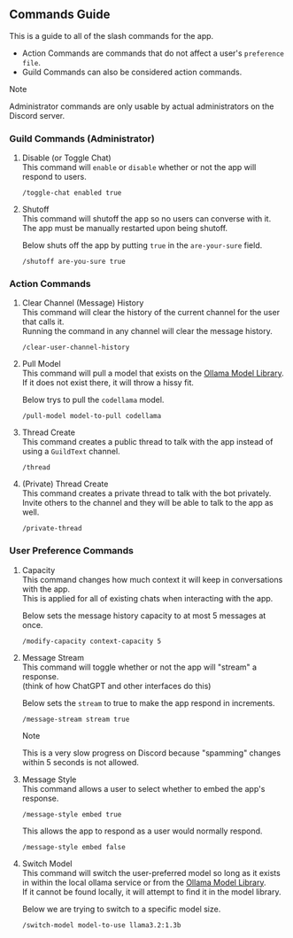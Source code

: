 ## Commands Guide
This is a guide to all of the slash commands for the app.

* Action Commands are commands that do not affect a user's `preference file`.
* Guild Commands can also be considered action commands.

> [!NOTE]
> Administrator commands are only usable by actual administrators on the Discord server.

### Guild Commands (Administrator)
1. Disable (or Toggle Chat)  
    This command will `enable` or `disable` whether or not the app will respond to users.  

    ```
    /toggle-chat enabled true
    ```

2. Shutoff  
    This command will shutoff the app so no users can converse with it.  
    The app must be manually restarted upon being shutoff.

    Below shuts off the app by putting `true` in the `are-your-sure` field.

    ```
    /shutoff are-you-sure true
    ```

### Action Commands
1. Clear Channel (Message) History  
    This command will clear the history of the current channel for the user that calls it.  
    Running the command in any channel will clear the message history.

    ```
    /clear-user-channel-history
    ```

2. Pull Model  
    This command will pull a model that exists on the [Ollama Model Library](https://ollama.com/library). If it does not exist there, it will throw a hissy fit.

    Below trys to pull the `codellama` model.

    ```
    /pull-model model-to-pull codellama
    ```

3. Thread Create  
    This command creates a public thread to talk with the app instead of using a `GuildText` channel.

    ```
    /thread
    ```

4. (Private) Thread Create  
    This command creates a private thread to talk with the bot privately.  
    Invite others to the channel and they will be able to talk to the app as well.

    ```
    /private-thread
    ```

### User Preference Commands
1. Capacity  
    This command changes how much context it will keep in conversations with the app.  
    This is applied for all of existing chats when interacting with the app.  

    Below sets the message history capacity to at most 5 messages at once.

    ```
    /modify-capacity context-capacity 5
    ```

2. Message Stream  
    This command will toggle whether or not the app will "stream" a response.  
    (think of how ChatGPT and other interfaces do this)

    Below sets the `stream` to true to make the app respond in increments.

    ```
    /message-stream stream true
    ```
    > [!NOTE]
    > This is a very slow progress on Discord because "spamming" changes within 5 seconds is not allowed.

3. Message Style  
    This command allows a user to select whether to embed the app's response. 

    ```
    /message-style embed true
    ```

    This allows the app to respond as a user would normally respond.

    ```
    /message-style embed false
    ```

4. Switch Model  
    This command will switch the user-preferred model so long as it exists in within the local ollama service or from the [Ollama Model Library](https://ollama.com/library).  
    If it cannot be found locally, it will attempt to find it in the model library.

    Below we are trying to switch to a specific model size. 

    ```
    /switch-model model-to-use llama3.2:1.3b
    ```
